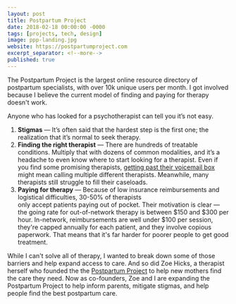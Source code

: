 ```yaml
---
layout: post
title: Postpartum Project
date: 2018-02-18 00:00:00 -0000
tags: [projects, tech, design]
image: ppp-landing.jpg
website: https://postpartumproject.com
excerpt_separator: <!--more-->
published: true
---
```

The Postpartum Project is the largest online resource directory of postpartum specialists, with over 10k unique users
per month. I got involved because I believe the current model of finding and paying for therapy doesn't work. 
<!--more-->

Anyone who has looked for a psychotherapist can tell you it’s not easy. 

1. **Stigmas** — It’s often said that the hardest step is the first one; the realization that it’s normal to seek 
therapy. 
2. **Finding the right therapist** — There are hundreds of treatable conditions. Multiply that with dozens of common 
modalities, and it’s a headache to even know where to start looking for a therapist. Even if you find some promising 
therapists, [getting past their voicemail box][atlantic] might mean calling multiple different therapists. Meanwhile,
many therapists still struggle to fill their caseloads. 
3. **Paying for therapy** — Because of low insurance reimbursements and logistical difficulties, 30-50% of therapists  
only accept patients paying out of pocket. Their motivation is clear — the going rate for out-of-network therapy is between 
$150 and $300 per hour. In-network, reimbursements are well under $100 per session, they're capped annually for each patient, 
and they involve copious paperwork. That means that it's far harder for poorer people to get good treatment.

While I can't solve all of therapy, I wanted to break down some of those barriers and help expand access to care.
And so did Zoe Hicks, a therapist herself who founded the the [Postpartum Project][ppp] to help new mothers 
find the care they need. Now as co-founders, Zoe and I
are expanding the Postpartum Project to help inform parents, mitigate stigmas, and 
help people find the best postpartum care.




[ppp]: https://postpartumproject.com/
[atlantic]:  https://www.theatlantic.com/health/archive/2016/06/the-struggle-of-seeking-therapy-while-poor/484970/